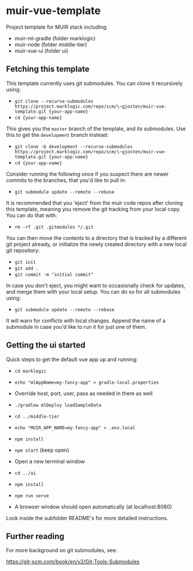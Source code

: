 # muir-vue-template

Project template for MUIR stack including:

- muir-ml-gradle (folder marklogic)
- muir-node (folder middle-tier)
- muir-vue-ui (folder ui)

## Fetching this template

This template currently uses git submodules. You can clone it recursively using:

- `git clone --recurse-submodules https://project.marklogic.com/repo/scm/\~gjosten/muir-vue-template.git {your-app-name}`
- `cd {your-app-name}`

This gives you the `master` branch of the template, and its submodules. Use this to get the `development` branch instead:

- `git clone -b development --recurse-submodules https://project.marklogic.com/repo/scm/\~gjosten/muir-vue-template.git {your-app-name}`
- `cd {your-app-name}`

Consider running the following once if you suspect there are newer commits to the branches, that you'd like to pull in:

- `git submodule update --remote --rebase`

It is recommended that you 'eject' from the muir code repos after cloning this template, meaning you remove the git tracking from your local copy. You can do that with:

- `rm -rf .git .gitmodules */.git`

You can then move the contents to a directory that is tracked by a different git project already, or initialize the newly created directory with a new local git repository:

- `git init`
- `git add .`
- `git commit -m "initial commit"`

In case you don't eject, you might want to occasionally check for updates, and merge them with your local setup. You can do so for all submodules using:

- `git submodule update --remote --rebase`

It will warn for conflicts with local changes. Append the name of a submodule in case you'd like to run it for just one of them.

## Getting the ui started

Quick steps to get the default vue app up and running:

- `cd marklogic`
- `echo "mlAppName=my-fancy-app" > gradle-local.properties`
- Override host, port, user, pass as needed in there as well
- `./gradlew mlDeploy loadSampleData`

- `cd ../middle-tier`
- `echo "MUIR_APP_NAME=my-fancy-app" > .env.local`
- `npm install`
- `npm start` (keep open)

- Open a new terminal window
- `cd ../ui`
- `npm install`
- `npm run serve`
- A browser window should open automatically (at localhost:8080)

Look inside the subfolder README's for more detailed instructions.

## Further reading

For more background on git submodules, see:

https://git-scm.com/book/en/v2/Git-Tools-Submodules
